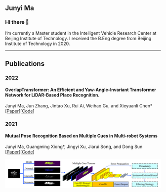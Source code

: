 ## Junyi Ma

### Hi there 👋

I’m currently a Master student in the Intelligent Vehicle Research Center at Beijing Institute of Technology. I received the B.Eng degree from Beijing Institute of Technology in 2020.

---

## Publications

### 2022  
#### OverlapTransformer: An Efficient and Yaw-Angle-Invariant Transformer Network for LiDAR-Based Place Recognition.  
Junyi Ma, Jun Zhang, Jintao Xu, Rui Ai, Weihao Gu, and Xieyuanli Chen*    
[[Paper](https://ieeexplore.ieee.org/document/9785497)][[Code](https://github.com/haomo-ai/OverlapTransformer)]


### 2021  
#### Mutual Pose Recognition Based on Multiple Cues in Multi-robot Systems
Junyi Ma, Guangming Xiong*, Jingyi Xu, Jiarui Song, and Dong Sun  
[[Paper](https://ieeexplore.ieee.org/document/9641141)][[Code](https://github.com/BIT-MJY/Mutual-Pose-Recognition-Based-on-Multiple-Cues-in-MRS)]  

<img src="https://github.com/BIT-MJY/Mutual-Pose-Recognition-Based-on-Multiple-Cues-in-MRS/blob/main/img/system_overview.png" >  


